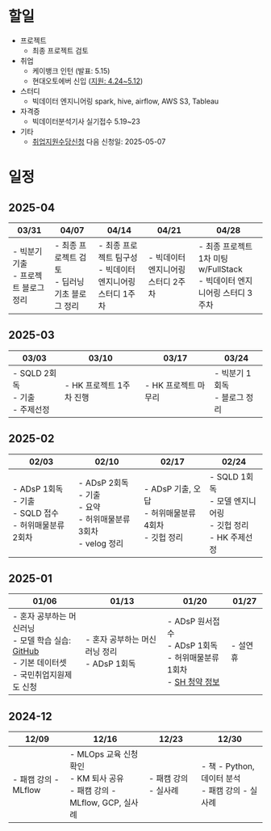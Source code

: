 
# 할일
- 프로젝트
  - 최종 프로젝트 검토
- 취업
  - 케이뱅크 인턴 (발표: 5.15)
  - 현대오토에버 신입 ([지원: 4.24~5.12](https://litt.ly/hyundai_autoever)) 
- 스터디
  - 빅데이터 엔지니어링 spark, hive, airflow, AWS S3, Tableau
- 자격증
  - 빅데이터분석기사 실기접수	5.19~23
- 기타
  - [취업지원수당신청](https://www.work24.go.kr/ua/t/b/1100/selectEmpmActFlflMngn.do) 다음 신청일: 2025-05-07
  
# 일정
## 2025-04

| 03/31                                      | 04/07            | 04/14        | 04/21                          | 04/28|
|--------------------------------------------|------------------|--------------|---------------------------------|---|
| - 빅분기 기출<br>- 프로젝트 블로그 정리       |  - 최종 프로젝트 검토<br>- 딥러닝 기초 블로그 정리    | - 최종 프로젝트 팀구성<br>- 빅데이터 엔지니어링 스터디 1주차<br>  | - 빅데이터 엔지니어링 스터디 2주차 | - 최종 프로젝트 1차 미팅 w/FullStack<br>- 빅데이터 엔지니어링 스터디 3주차 | 

## 2025-03

| 03/03                                      | 03/10            | 03/17        | 03/24                          |
|--------------------------------------------|------------------|--------------|---------------------------------|
| - SQLD 2회독<br>- 기출<br>- 주제선정        | - HK 프로젝트 1주차 진행  | - HK 프로젝트 마무리   | - 빅분기 1회독<br>- 블로그 정리 |


## 2025-02

| 02/03                                                         | 02/10                                                              | 02/17                                                                 | 02/24                                        |
|----------------------------------------------------------------|---------------------------------------------------------------------|------------------------------------------------------------------------|-----------------------------------------------|
| - ADsP 1회독<br>- 기출<br>- SQLD 접수<br>- 허위매물분류 2회차 | - ADsP 2회독<br>- 기출<br>- 요약<br>- 허위매물분류 3회차<br>- velog 정리 | - ADsP 기출, 오답<br>- 허위매물분류 4회차<br>- 깃헙 정리               | - SQLD 1회독<br>- 모델 엔지니어링<br>- 깃헙 정리<br>- HK 주제선정 |


## 2025-01

| 01/06                                                                                                  | 01/13                              | 01/20                                                                                                                              | 01/27   |
|---------------------------------------------------------------------------------------------------------|------------------------------------|-------------------------------------------------------------------------------------------------------------------------------------|---------|
| - 혼자 공부하는 머신러닝<br>- 모델 학습 실습: [GitHub](https://github.com/choikwangil95/ML_Model_Loan_Repayment_Prediction)<br>- 기본 데이터셋<br>- 국민취업지원제도 신청 | - 혼자 공부하는 머신러닝 정리<br>- ADsP 1회독 | - ADsP 원서접수<br>- ADsP 1회독<br>- 허위매물분류 1회차<br>- [SH 청약 정보](https://blog.naver.com/together_sh/223706036592?trackingCode=rss) | - 설연휴 |


## 2024-12

| 12/09                | 12/16                                                                                                                                                          | 12/23           | 12/30                              |
|----------------------|----------------------------------------------------------------------------------------------------------------------------------------------------------------|-----------------|-------------------------------------|
| - 패캠 강의 - MLflow | - MLOps 교육 신청 확인<br>- KM 퇴사 공유<br>- 패캠 강의 - MLflow, GCP, 실사례                                                                                   | - 패캠 강의 - 실사례 | - 책 - Python, 데이터 분석<br>- 패캠 강의 - 실사례 |

